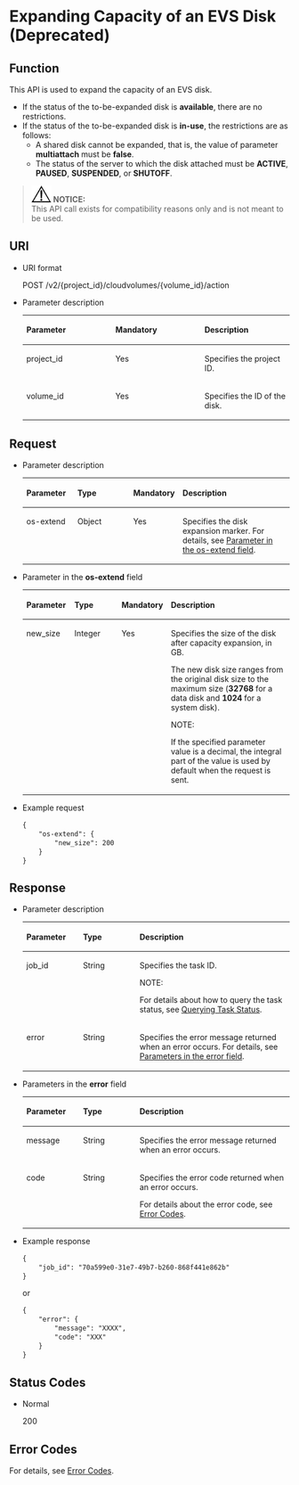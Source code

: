 # Expanding Capacity of an EVS Disk \(Deprecated\)<a name="evs_04_2014"></a>

## Function<a name="section4445458"></a>

This API is used to expand the capacity of an EVS disk. 

-   If the status of the to-be-expanded disk is  **available**, there are no restrictions.
-   If the status of the to-be-expanded disk is  **in-use**, the restrictions are as follows:
    -   A shared disk cannot be expanded, that is, the value of parameter  **multiattach**  must be  **false**.
    -   The status of the server to which the disk attached must be  **ACTIVE**,  **PAUSED**,  **SUSPENDED**, or  **SHUTOFF**.


>![](public_sys-resources/icon-notice.gif) **NOTICE:**   
>This API call exists for compatibility reasons only and is not meant to be used.   

## URI<a name="section40009126"></a>

-   URI format

    POST /v2/\{project\_id\}/cloudvolumes/\{volume\_id\}/action

-   Parameter description

    <a name="table30668413"></a>
    <table><thead align="left"><tr id="row58200784"><th class="cellrowborder" valign="top" width="33.33333333333333%" id="mcps1.1.4.1.1"><p id="p16643039"><a name="p16643039"></a><a name="p16643039"></a>Parameter</p>
    </th>
    <th class="cellrowborder" valign="top" width="33.33333333333333%" id="mcps1.1.4.1.2"><p id="p5908907"><a name="p5908907"></a><a name="p5908907"></a>Mandatory</p>
    </th>
    <th class="cellrowborder" valign="top" width="33.33333333333333%" id="mcps1.1.4.1.3"><p id="p8859419"><a name="p8859419"></a><a name="p8859419"></a>Description</p>
    </th>
    </tr>
    </thead>
    <tbody><tr id="row46524311"><td class="cellrowborder" valign="top" width="33.33333333333333%" headers="mcps1.1.4.1.1 "><p id="p10372872"><a name="p10372872"></a><a name="p10372872"></a>project_id</p>
    </td>
    <td class="cellrowborder" valign="top" width="33.33333333333333%" headers="mcps1.1.4.1.2 "><p id="p34896342"><a name="p34896342"></a><a name="p34896342"></a>Yes</p>
    </td>
    <td class="cellrowborder" valign="top" width="33.33333333333333%" headers="mcps1.1.4.1.3 "><p id="p8031464"><a name="p8031464"></a><a name="p8031464"></a>Specifies the project ID.</p>
    </td>
    </tr>
    <tr id="row5174319"><td class="cellrowborder" valign="top" width="33.33333333333333%" headers="mcps1.1.4.1.1 "><p id="p16466658"><a name="p16466658"></a><a name="p16466658"></a>volume_id</p>
    </td>
    <td class="cellrowborder" valign="top" width="33.33333333333333%" headers="mcps1.1.4.1.2 "><p id="p58730959"><a name="p58730959"></a><a name="p58730959"></a>Yes</p>
    </td>
    <td class="cellrowborder" valign="top" width="33.33333333333333%" headers="mcps1.1.4.1.3 "><p id="p59587228"><a name="p59587228"></a><a name="p59587228"></a>Specifies the ID of the disk.</p>
    </td>
    </tr>
    </tbody>
    </table>


## Request<a name="section24537816"></a>

-   Parameter description

    <a name="table42671863"></a>
    <table><thead align="left"><tr id="row12592542"><th class="cellrowborder" valign="top" width="19.17%" id="mcps1.1.5.1.1"><p id="p13362997"><a name="p13362997"></a><a name="p13362997"></a>Parameter</p>
    </th>
    <th class="cellrowborder" valign="top" width="21.43%" id="mcps1.1.5.1.2"><p id="p8661001"><a name="p8661001"></a><a name="p8661001"></a>Type</p>
    </th>
    <th class="cellrowborder" valign="top" width="16.54%" id="mcps1.1.5.1.3"><p id="p30452481"><a name="p30452481"></a><a name="p30452481"></a>Mandatory</p>
    </th>
    <th class="cellrowborder" valign="top" width="42.86%" id="mcps1.1.5.1.4"><p id="p50731910"><a name="p50731910"></a><a name="p50731910"></a>Description</p>
    </th>
    </tr>
    </thead>
    <tbody><tr id="row5187493615377"><td class="cellrowborder" valign="top" width="19.17%" headers="mcps1.1.5.1.1 "><p id="p4112025815377"><a name="p4112025815377"></a><a name="p4112025815377"></a>os-extend</p>
    </td>
    <td class="cellrowborder" valign="top" width="21.43%" headers="mcps1.1.5.1.2 "><p id="p4240658415377"><a name="p4240658415377"></a><a name="p4240658415377"></a>Object</p>
    </td>
    <td class="cellrowborder" valign="top" width="16.54%" headers="mcps1.1.5.1.3 "><p id="p1238131615377"><a name="p1238131615377"></a><a name="p1238131615377"></a>Yes</p>
    </td>
    <td class="cellrowborder" valign="top" width="42.86%" headers="mcps1.1.5.1.4 "><p id="p6336250715377"><a name="p6336250715377"></a><a name="p6336250715377"></a>Specifies the disk expansion marker. For details, see <a href="#li19185119124117">Parameter in the os-extend field</a>.</p>
    </td>
    </tr>
    </tbody>
    </table>

-   <a name="li19185119124117"></a>Parameter in the  **os-extend**  field

    <a name="table15186149194112"></a>
    <table><thead align="left"><tr id="row418613904115"><th class="cellrowborder" valign="top" width="18%" id="mcps1.1.5.1.1"><p id="p91861591418"><a name="p91861591418"></a><a name="p91861591418"></a>Parameter</p>
    </th>
    <th class="cellrowborder" valign="top" width="18%" id="mcps1.1.5.1.2"><p id="p218699134116"><a name="p218699134116"></a><a name="p218699134116"></a>Type</p>
    </th>
    <th class="cellrowborder" valign="top" width="16%" id="mcps1.1.5.1.3"><p id="p141867974119"><a name="p141867974119"></a><a name="p141867974119"></a>Mandatory</p>
    </th>
    <th class="cellrowborder" valign="top" width="48%" id="mcps1.1.5.1.4"><p id="p161874916417"><a name="p161874916417"></a><a name="p161874916417"></a>Description</p>
    </th>
    </tr>
    </thead>
    <tbody><tr id="row118711964115"><td class="cellrowborder" valign="top" width="18%" headers="mcps1.1.5.1.1 "><p id="p101872944115"><a name="p101872944115"></a><a name="p101872944115"></a>new_size</p>
    </td>
    <td class="cellrowborder" valign="top" width="18%" headers="mcps1.1.5.1.2 "><p id="p3187992411"><a name="p3187992411"></a><a name="p3187992411"></a>Integer</p>
    </td>
    <td class="cellrowborder" valign="top" width="16%" headers="mcps1.1.5.1.3 "><p id="p118719914117"><a name="p118719914117"></a><a name="p118719914117"></a>Yes</p>
    </td>
    <td class="cellrowborder" valign="top" width="48%" headers="mcps1.1.5.1.4 "><p id="p8187199204115"><a name="p8187199204115"></a><a name="p8187199204115"></a>Specifies the size of the disk after capacity expansion, in GB.</p>
    <p id="p1187179134115"><a name="p1187179134115"></a><a name="p1187179134115"></a>The new disk size ranges from the original disk size to the maximum size (<strong id="b842352706154149"><a name="b842352706154149"></a><a name="b842352706154149"></a>32768</strong> for a data disk and <strong id="b7981161735114"><a name="b7981161735114"></a><a name="b7981161735114"></a>1024</strong> for a system disk).</p>
    <div class="note" id="note518718914412"><a name="note518718914412"></a><a name="note518718914412"></a><span class="notetitle"> NOTE: </span><div class="notebody"><p id="evs_04_2013_p5070492815911"><a name="evs_04_2013_p5070492815911"></a><a name="evs_04_2013_p5070492815911"></a>If the specified parameter value is a decimal, the integral part of the value is used by default when the request is sent.</p>
    </div></div>
    </td>
    </tr>
    </tbody>
    </table>

-   Example request

    ```
    {
        "os-extend": {
            "new_size": 200
        }
    }
    ```


## Response<a name="section19513753"></a>

-   Parameter description

    <a name="en-us_topic_0044524833_table735313581437"></a>
    <table><thead align="left"><tr id="en-us_topic_0044524833_row153536585313"><th class="cellrowborder" valign="top" width="21.157884211578843%" id="mcps1.1.4.1.1"><p id="en-us_topic_0044524833_p123541158732"><a name="en-us_topic_0044524833_p123541158732"></a><a name="en-us_topic_0044524833_p123541158732"></a>Parameter</p>
    </th>
    <th class="cellrowborder" valign="top" width="21.197880211978802%" id="mcps1.1.4.1.2"><p id="en-us_topic_0044524833_p1435411581320"><a name="en-us_topic_0044524833_p1435411581320"></a><a name="en-us_topic_0044524833_p1435411581320"></a>Type</p>
    </th>
    <th class="cellrowborder" valign="top" width="57.64423557644236%" id="mcps1.1.4.1.3"><p id="en-us_topic_0044524833_p13541058036"><a name="en-us_topic_0044524833_p13541058036"></a><a name="en-us_topic_0044524833_p13541058036"></a>Description</p>
    </th>
    </tr>
    </thead>
    <tbody><tr id="en-us_topic_0044524833_row1135495819312"><td class="cellrowborder" valign="top" width="21.157884211578843%" headers="mcps1.1.4.1.1 "><p id="en-us_topic_0044524833_p33545583319"><a name="en-us_topic_0044524833_p33545583319"></a><a name="en-us_topic_0044524833_p33545583319"></a>job_id</p>
    </td>
    <td class="cellrowborder" valign="top" width="21.197880211978802%" headers="mcps1.1.4.1.2 "><p id="en-us_topic_0044524833_p19354165810317"><a name="en-us_topic_0044524833_p19354165810317"></a><a name="en-us_topic_0044524833_p19354165810317"></a>String</p>
    </td>
    <td class="cellrowborder" valign="top" width="57.64423557644236%" headers="mcps1.1.4.1.3 "><p id="en-us_topic_0044524833_p435416581936"><a name="en-us_topic_0044524833_p435416581936"></a><a name="en-us_topic_0044524833_p435416581936"></a>Specifies the task ID.</p>
    <div class="note" id="en-us_topic_0044524833_note335410589314"><a name="en-us_topic_0044524833_note335410589314"></a><a name="en-us_topic_0044524833_note335410589314"></a><span class="notetitle"> NOTE: </span><div class="notebody"><p id="en-us_topic_0044524833_p1435514588312"><a name="en-us_topic_0044524833_p1435514588312"></a><a name="en-us_topic_0044524833_p1435514588312"></a>For details about how to query the task status, see <a href="querying-task-status.md">Querying Task Status</a>.</p>
    </div></div>
    </td>
    </tr>
    <tr id="en-us_topic_0044524833_row195162113414"><td class="cellrowborder" valign="top" width="21.157884211578843%" headers="mcps1.1.4.1.1 "><p id="en-us_topic_0044524833_p129522216412"><a name="en-us_topic_0044524833_p129522216412"></a><a name="en-us_topic_0044524833_p129522216412"></a>error</p>
    </td>
    <td class="cellrowborder" valign="top" width="21.197880211978802%" headers="mcps1.1.4.1.2 "><p id="en-us_topic_0044524833_p1595262111415"><a name="en-us_topic_0044524833_p1595262111415"></a><a name="en-us_topic_0044524833_p1595262111415"></a>String</p>
    </td>
    <td class="cellrowborder" valign="top" width="57.64423557644236%" headers="mcps1.1.4.1.3 "><p id="en-us_topic_0044524833_p109527215417"><a name="en-us_topic_0044524833_p109527215417"></a><a name="en-us_topic_0044524833_p109527215417"></a>Specifies the error message returned when an error occurs. For details, see <a href="#li0419202382514">Parameters in the error field</a>.</p>
    </td>
    </tr>
    </tbody>
    </table>

-   <a name="li0419202382514"></a>Parameters in the  **error**  field

    <a name="evs_04_2013_table15441099103019"></a>
    <table><thead align="left"><tr id="evs_04_2013_row54094047103019"><th class="cellrowborder" valign="top" width="21.17788221177882%" id="mcps1.1.4.1.1"><p id="evs_04_2013_p19541716103019"><a name="evs_04_2013_p19541716103019"></a><a name="evs_04_2013_p19541716103019"></a>Parameter</p>
    </th>
    <th class="cellrowborder" valign="top" width="21.17788221177882%" id="mcps1.1.4.1.2"><p id="evs_04_2013_p39375186103019"><a name="evs_04_2013_p39375186103019"></a><a name="evs_04_2013_p39375186103019"></a>Type</p>
    </th>
    <th class="cellrowborder" valign="top" width="57.64423557644236%" id="mcps1.1.4.1.3"><p id="evs_04_2013_p38578950103019"><a name="evs_04_2013_p38578950103019"></a><a name="evs_04_2013_p38578950103019"></a>Description</p>
    </th>
    </tr>
    </thead>
    <tbody><tr id="evs_04_2013_row59401790103019"><td class="cellrowborder" valign="top" width="21.17788221177882%" headers="mcps1.1.4.1.1 "><p id="evs_04_2013_p46815658103019"><a name="evs_04_2013_p46815658103019"></a><a name="evs_04_2013_p46815658103019"></a>message</p>
    </td>
    <td class="cellrowborder" valign="top" width="21.17788221177882%" headers="mcps1.1.4.1.2 "><p id="evs_04_2013_p33971979103019"><a name="evs_04_2013_p33971979103019"></a><a name="evs_04_2013_p33971979103019"></a>String</p>
    </td>
    <td class="cellrowborder" valign="top" width="57.64423557644236%" headers="mcps1.1.4.1.3 "><p id="evs_04_2013_p21623243103019"><a name="evs_04_2013_p21623243103019"></a><a name="evs_04_2013_p21623243103019"></a>Specifies the error message returned when an error occurs.</p>
    </td>
    </tr>
    <tr id="evs_04_2013_row60391466103019"><td class="cellrowborder" valign="top" width="21.17788221177882%" headers="mcps1.1.4.1.1 "><p id="evs_04_2013_p59870541103019"><a name="evs_04_2013_p59870541103019"></a><a name="evs_04_2013_p59870541103019"></a>code</p>
    </td>
    <td class="cellrowborder" valign="top" width="21.17788221177882%" headers="mcps1.1.4.1.2 "><p id="evs_04_2013_p17675690103019"><a name="evs_04_2013_p17675690103019"></a><a name="evs_04_2013_p17675690103019"></a>String</p>
    </td>
    <td class="cellrowborder" valign="top" width="57.64423557644236%" headers="mcps1.1.4.1.3 "><p id="evs_04_2013_p6087468103019"><a name="evs_04_2013_p6087468103019"></a><a name="evs_04_2013_p6087468103019"></a>Specifies the error code returned when an error occurs.</p>
    <p id="evs_04_2013_p54787218103019"><a name="evs_04_2013_p54787218103019"></a><a name="evs_04_2013_p54787218103019"></a>For details about the error code, see <a href="error-codes.md">Error Codes</a>.</p>
    </td>
    </tr>
    </tbody>
    </table>

-   Example response

    ```
    {
        "job_id": "70a599e0-31e7-49b7-b260-868f441e862b"
    }
    ```

    or

    ```
    {
        "error": {
            "message": "XXXX", 
            "code": "XXX"
        }
    }
    ```


## Status Codes<a name="section41406050"></a>

-   Normal

    200


## Error Codes<a name="section431317151242"></a>

For details, see  [Error Codes](error-codes.md).

